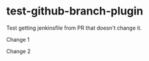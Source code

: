# test-github-branch-plugin

Test getting jenkinsfile from PR that doesn't change it.

Change 1

Change 2
